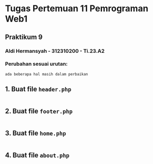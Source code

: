 # Tugas Pertemuan 11 Pemrograman Web1
## Praktikum 9
### Aldi Hermansyah - 312310200 - Ti.23.A2

### Perubahan sesuai urutan:
```ada beberapa hal masih dalam perbaikan```
## 1. Buat file ```header.php``` <br>
   > <img src="file/img/header.png" alt="">

## 2. Buat file ```footer.php``` <br>
   > <img src="file/img/footer.png" alt="">
   
## 3. Buat file ```home.php``` <br>
   > <img src="file/img/home.png" alt="">

## 4. Buat file ```about.php``` <br>
   > <img src="file/img/about.png" alt="">
